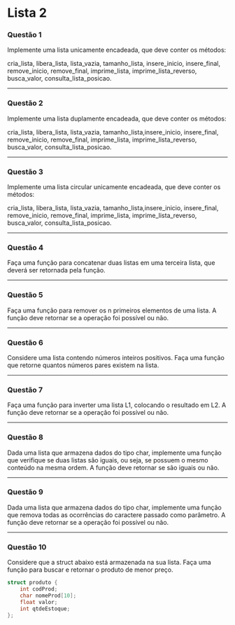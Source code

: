 # Lista 2

### Questão 1

Implemente uma lista unicamente encadeada, que deve conter os métodos:

cria_lista, libera_lista, lista_vazia, tamanho_lista, insere_inicio, insere_final, remove_inicio, remove_final, imprime_lista, imprime_lista_reverso, busca_valor, consulta_lista_posicao.

---

### Questão 2

Implemente uma lista duplamente encadeada, que deve conter os métodos:

cria_lista, libera_lista, lista_vazia, tamanho_lista,insere_inicio, insere_final, remove_inicio, remove_final, imprime_lista, imprime_lista_reverso, busca_valor, consulta_lista_posicao.

---

### Questão 3

Implemente uma lista circular unicamente encadeada, que deve conter os métodos:

cria_lista, libera_lista, lista_vazia, tamanho_lista,insere_inicio, insere_final, remove_inicio, remove_final, imprime_lista, imprime_lista_reverso, busca_valor, consulta_lista_posicao.

---

### Questão 4

Faça uma função para concatenar duas listas em uma terceira lista, que deverá ser retornada pela função.

---

### Questão 5

Faça uma função para remover os n primeiros elementos de uma lista. A função deve retornar se a operação foi possível ou não.

---

### Questão 6

Considere uma lista contendo números inteiros positivos. Faça uma função que retorne quantos números pares existem na lista.

---

### Questão 7

Faça uma função para inverter uma lista L1, colocando o resultado em L2. A função deve retornar se a operação foi possível ou não.

---

### Questão 8

Dada uma lista que armazena dados do tipo char, implemente uma função que verifique se duas listas são iguais, ou seja, se possuem o mesmo conteúdo na mesma ordem. A função deve retornar se são iguais ou não.

---

### Questão 9

Dada uma lista que armazena dados do tipo char, implemente uma função que remova todas as ocorrências do caractere passado como parâmetro. A função deve retornar se a operação foi possível ou não.

---

### Questão 10

Considere que a struct abaixo está armazenada na sua lista. Faça uma função para buscar e retornar o produto de menor preço. 

```c
struct produto {
	int codProd;
	char nomeProd[10];
	float valor;
	int qtdeEstoque;
};
```